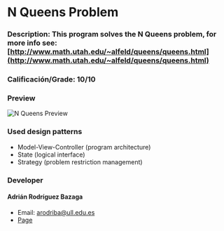 # N Queens Problem
### Description: This program solves the N Queens problem, for more info see: [http://www.math.utah.edu/~alfeld/queens/queens.html](http://www.math.utah.edu/~alfeld/queens/queens.html)
### Calificación/Grade: 10/10


### Preview
![N Queens Preview](http://i.imgur.com/525ze6a.jpg?1 "N Queens Problem")

### Used design patterns
- Model-View-Controller (program architecture)
- State (logical interface)
- Strategy (problem restriction management)

### Developer

#### Adrián Rodríguez Bazaga
  - Email: arodriba@ull.edu.es
  - [Page](http://adrianbzg.github.io)
